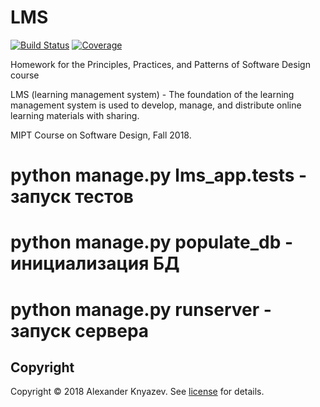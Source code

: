 # LMS

[![Build Status][travis-badge]][travis-url]
[![Coverage][coverage-image]][coverage-url]

Homework for the Principles, Practices, and Patterns of Software Design course

LMS (learning management system) - The foundation of the learning management system is used to develop, manage, 
and distribute online learning materials with sharing.

MIPT Course on Software Design, Fall 2018.

# python manage.py lms_app.tests - запуск тестов

# python manage.py populate_db - инициализация БД

# python manage.py runserver - запуск сервера

## Copyright

Copyright © 2018 Alexander Knyazev. See [license] for details.

[license]: LICENSE.txt
[travis-url]: https://travis-ci.org/sashanight/LMS
[travis-badge]: https://travis-ci.org/sashanight/LMS.svg?branch=master
[coverage-image]: https://codecov.io/gh/sashanight/LMS/branch/master/graph/badge.svg
[coverage-url]: https://codecov.io/gh/sashanight/LMS
